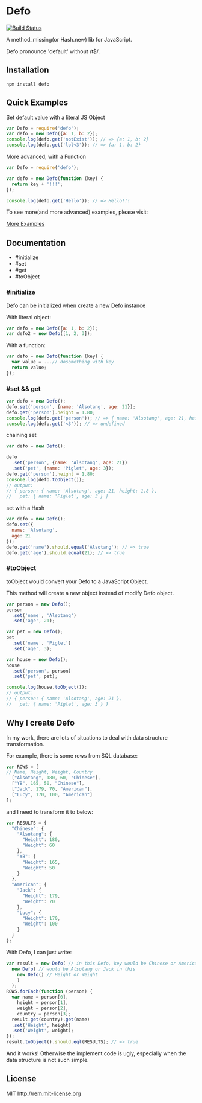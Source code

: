 # Defo

[![Build Status](https://travis-ci.org/alsotang/defo.png?branch=master)](https://travis-ci.org/alsotang/defo)

A method_missing(or Hash.new) lib for JavaScript.

Defo pronounce 'default' without /t$/.

## Installation

`npm install defo`

## Quick Examples

Set default value with a literal JS Object
```javascript
var Defo = require('defo');
var defo = new Defo({a: 1, b: 2});
console.log(defo.get('notExist')); // => {a: 1, b: 2}
console.log(defo.get('lol<3')); // => {a: 1, b: 2}
```

More advanced, with a Function

```javascript
var Defo = require('defo');

var defo = new Defo(function (key) {
  return key + '!!!';
});

console.log(defo.get('Hello')); // => Hello!!!
```

To see more(and more advanced) examples, please visit:

[More Examples](https://github.com/alsotang/defo/blob/master/test/defo.test.js)

## Documentation

* #initialize
* #set
* #get
* #toObject

### #initialize

Defo can be initialized when create a new Defo instance

With literal object:

```javascript
var defo = new Defo({a: 1, b: 2});
var defo2 = new Defo([1, 2, 3]);
```

With a function:

```js
var defo = new Defo(function (key) {
  var value = ...// dosomething with key
  return value;
});
```

### #set && get

```js
var defo = new Defo();
defo.set('person', {name: 'Alsotang', age: 21});
defo.get('person').height = 1.80;
console.log(defo.get('person')); // => { name: 'Alsotang', age: 21, height: 1.8 }
console.log(defo.get('<3')); // => undefined
```

chaining set

```js
var defo = new Defo();

defo
  .set('person', {name: 'Alsotang', age: 21})
  .set('pet', {name: 'Piglet', age: 3});
defo.get('person').height = 1.80;
console.log(defo.toObject());
// output:
// { person: { name: 'Alsotang', age: 21, height: 1.8 },
//   pet: { name: 'Piglet', age: 3 } }
```

set with a Hash
```js
var defo = new Defo();
defo.set({
  name: 'Alsotang',
  age: 21
});
defo.get('name').should.equal('Alsotang'); // => true
defo.get('age').should.equal(21); // => true
```

### #toObject

toObject would convert your Defo to a JavaScript Object.

This method will create a new object instead of modify Defo object.

```js
var person = new Defo();
person
  .set('name', 'Alsotang')
  .set('age', 21);

var pet = new Defo();
pet
  .set('name', 'Piglet')
  .set('age', 3);

var house = new Defo();
house
  .set('person', person)
  .set('pet', pet);

console.log(house.toObject());
// output:
// { person: { name: 'Alsotang', age: 21 },
//   pet: { name: 'Piglet', age: 3 } }
```

## Why I create Defo

In my work, there are lots of situations to deal with data structure transformation.

For example, there is some rows from SQL database:

```js
var ROWS = [
// Name, Height, Weight, Country
  ["Alsotang", 180, 60, "Chinese"],
  ["YB", 165, 50, "Chinese"],
  ["Jack", 179, 70, "American"],
  ["Lucy", 170, 100, "American"]
];
```

and I need to transform it to below:

```js
var RESULTS = {
  "Chinese": {
    "Alsotang": {
      "Height": 180,
      "Weight": 60
    },
    "YB": {
      "Height": 165,
      "Weight": 50
    }
  },
  "American": {
    "Jack": {
      "Height": 179,
      "Weight": 70
    },
    "Lucy": {
      "Height": 170,
      "Weight": 100
    }
  }
};
```

With Defo, I can just write:

```js
var result = new Defo( // in this Defo, key would be Chinese or American
  new Defo( // would be Alsotang or Jack in this
    new Defo() // Height or Weight
    )
  );
ROWS.forEach(function (person) {
  var name = person[0],
    height = person[1],
    weight = person[2],
    country = person[3];
  result.get(country).get(name)
  .set('Height', height)
  .set('Weight', weight);
});
result.toObject().should.eql(RESULTS); // => true
```

And it works! Otherwise the implement code is ugly, especially when the data structure is not such simple.

## License

MIT http://rem.mit-license.org